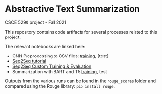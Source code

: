 # Abstractive Text Summarization
 CSCE 5290 project - Fall 2021

 This repository contains code artifacts for several processes related to this project. 

 The relevant notebooks are linked here:

 * CNN Preprocessing to CSV files: [training](https://github.com/danwaters/nlp-abstractive-text-summarization/blob/main/notebooks/Dan_Waters_CNN_Preprocess_to_CSV.ipynb), [test]
 * [Seq2Seq tutorial](https://github.com/danwaters/nlp-abstractive-text-summarization/blob/main/notebooks/Dan_Waters_Seq2Seq_Tutorial.ipynb)
 * [Seq2Seq Custom Training & Evaluation](https://github.com/danwaters/nlp-abstractive-text-summarization/blob/main/notebooks/Dan_Waters_CNN_Dailymail_Seq2Seq_Training_v2.ipynb)
 * Summarization with BART and T5 [training](https://github.com/danwaters/nlp-abstractive-text-summarization/blob/main/notebooks/Dan_Waters_CNN_summarization_with_BART_and_T5_(HuggingFace).ipynb), test

 Outputs from the various runs can be found in the `rouge_scores` folder and compared using the Rouge library: `pip install rouge`.
